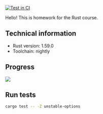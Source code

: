[![Test in CI](https://github.com/ars-kalinichenko/mipt-rust-homeworks/actions/workflows/test.yml/badge.svg?event=push)](https://github.com/ars-kalinichenko/mipt-rust-homeworks/actions/workflows/test.yml)

Hello! This is homework for the Rust course.

## Technical information
- Rust version: 1.59.0
- Toolchain: nightly

## Progress
![](https://geps.dev/progress/25)

## Run tests
```bash
cargo test -- -Z unstable-options 
```